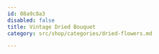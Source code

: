 ```yaml
---
id: 08a9c8a3
disabled: false
title: Vintage Dried Bouquet
category: src/shop/categories/dried-flowers.md

---
```

